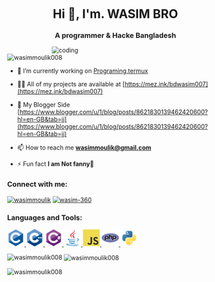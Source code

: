 <h1 align="center">Hi 👋, I'm. WASIM BRO</h1>
<h3 align="center">A programmer & Hacke Bangladesh</h3>
<img align="right" alt="coding" width="400" src="https://media0.giphy.com/media/3og0ILLVvPp8d64Jd6/giphy.gif?cid=6c09b952r45hh8qbpqvibly66ayewkunzvbu10hm8gy6nipz&ep=v1_internal_gif_by_id&rid=giphy.gif&ct=g">
<p align="left"> <img src="https://komarev.com/ghpvc/?username=wasimmoulik008&label=Profile%20views&color=0e75b6&style=flat" alt="wasimmoulik008" /> </p>

- 🔭 I’m currently working on [Programing,termux](https://www.youtube.com/@wasim-360)

- 👨‍💻 All of my projects are available at [https://mez.ink/bdwasim007](https://mez.ink/bdwasim007)

- 📝 My Blogger Side [https://www.blogger.com/u/1/blog/posts/8621830139462420600?hl=en-GB&tab=jj](https://www.blogger.com/u/1/blog/posts/8621830139462420600?hl=en-GB&tab=jj)

- 📫 How to reach me **wasimmoulik@gmail.com**

- ⚡ Fun fact **I am Not fanny👿**

<h3 align="left">Connect with me:</h3>
<p align="left">
<a href="https://fb.com/wasimmoulik" target="blank"><img align="center" src="https://raw.githubusercontent.com/rahuldkjain/github-profile-readme-generator/master/src/images/icons/Social/facebook.svg" alt="wasimmoulik" height="30" width="40" /></a>
<a href="https://www.youtube.com/c/wasim-360" target="blank"><img align="center" src="https://raw.githubusercontent.com/rahuldkjain/github-profile-readme-generator/master/src/images/icons/Social/youtube.svg" alt="wasim-360" height="30" width="40" /></a>
</p>

<h3 align="left">Languages and Tools:</h3>
<p align="left"> <a href="https://www.cprogramming.com/" target="_blank" rel="noreferrer"> <img src="https://raw.githubusercontent.com/devicons/devicon/master/icons/c/c-original.svg" alt="c" width="40" height="40"/> </a> <a href="https://www.w3schools.com/cpp/" target="_blank" rel="noreferrer"> <img src="https://raw.githubusercontent.com/devicons/devicon/master/icons/cplusplus/cplusplus-original.svg" alt="cplusplus" width="40" height="40"/> </a> <a href="https://www.w3schools.com/cs/" target="_blank" rel="noreferrer"> <img src="https://raw.githubusercontent.com/devicons/devicon/master/icons/csharp/csharp-original.svg" alt="csharp" width="40" height="40"/> </a> <a href="https://www.java.com" target="_blank" rel="noreferrer"> <img src="https://raw.githubusercontent.com/devicons/devicon/master/icons/java/java-original.svg" alt="java" width="40" height="40"/> </a> <a href="https://developer.mozilla.org/en-US/docs/Web/JavaScript" target="_blank" rel="noreferrer"> <img src="https://raw.githubusercontent.com/devicons/devicon/master/icons/javascript/javascript-original.svg" alt="javascript" width="40" height="40"/> </a> <a href="https://www.php.net" target="_blank" rel="noreferrer"> <img src="https://raw.githubusercontent.com/devicons/devicon/master/icons/php/php-original.svg" alt="php" width="40" height="40"/> </a> <a href="https://www.python.org" target="_blank" rel="noreferrer"> <img src="https://raw.githubusercontent.com/devicons/devicon/master/icons/python/python-original.svg" alt="python" width="40" height="40"/> </a> </p>

<p><img align="left" src="https://github-readme-stats.vercel.app/api/top-langs?username=wasimmoulik008&show_icons=true&locale=en&layout=compact" alt="wasimmoulik008" /></p>

<p>&nbsp;<img align="center" src="https://github-readme-stats.vercel.app/api?username=wasimmoulik008&show_icons=true&locale=en" alt="wasimmoulik008" /></p>

<p><img align="center" src="https://github-readme-streak-stats.herokuapp.com/?user=wasimmoulik008&" alt="wasimmoulik008" /></p>
